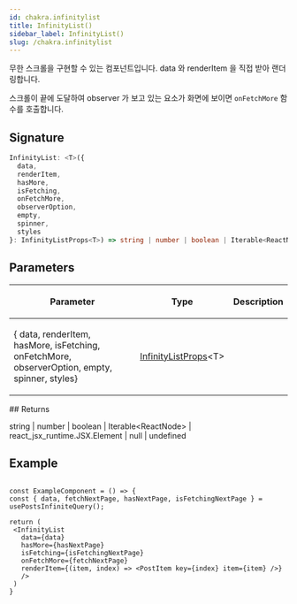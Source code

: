 ```yaml
---
id: chakra.infinitylist
title: InfinityList()
sidebar_label: InfinityList()
slug: /chakra.infinitylist
---
```






무한 스크롤을 구현할 수 있는 컴포넌트입니다. data 와 renderItem 을 직접 받아 랜더링합니다.

스크롤이 끝에 도달하여 observer 가 보고 있는 요소가 화면에 보이면 `onFetchMore` 함수를 호출합니다.

## Signature

```typescript
InfinityList: <T>({
  data,
  renderItem,
  hasMore,
  isFetching,
  onFetchMore,
  observerOption,
  empty,
  spinner,
  styles
}: InfinityListProps<T>) => string | number | boolean | Iterable<ReactNode> | react_jsx_runtime.JSX.Element | null | undefined
```

## Parameters

<table><thead><tr><th>

Parameter


</th><th>

Type


</th><th>

Description


</th></tr></thead>
<tbody><tr><td>

\{ data, renderItem, hasMore, isFetching, onFetchMore, observerOption, empty, spinner, styles\}


</td><td>

[InfinityListProps](./chakra.infinitylistprops)&lt;T&gt;


</td><td>


</td></tr>
</tbody></table>
## Returns

string \| number \| boolean \| Iterable&lt;ReactNode&gt; \| react_jsx_runtime.JSX.Element \| null \| undefined

## Example


```tsx

const ExampleComponent = () => {
const { data, fetchNextPage, hasNextPage, isFetchingNextPage } = usePostsInfiniteQuery();

return (
 <InfinityList
   data={data}
   hasMore={hasNextPage}
   isFetching={isFetchingNextPage}
   onFetchMore={fetchNextPage}
   renderItem={(item, index) => <PostItem key={index} item={item} />}
   />
 )
}
```

